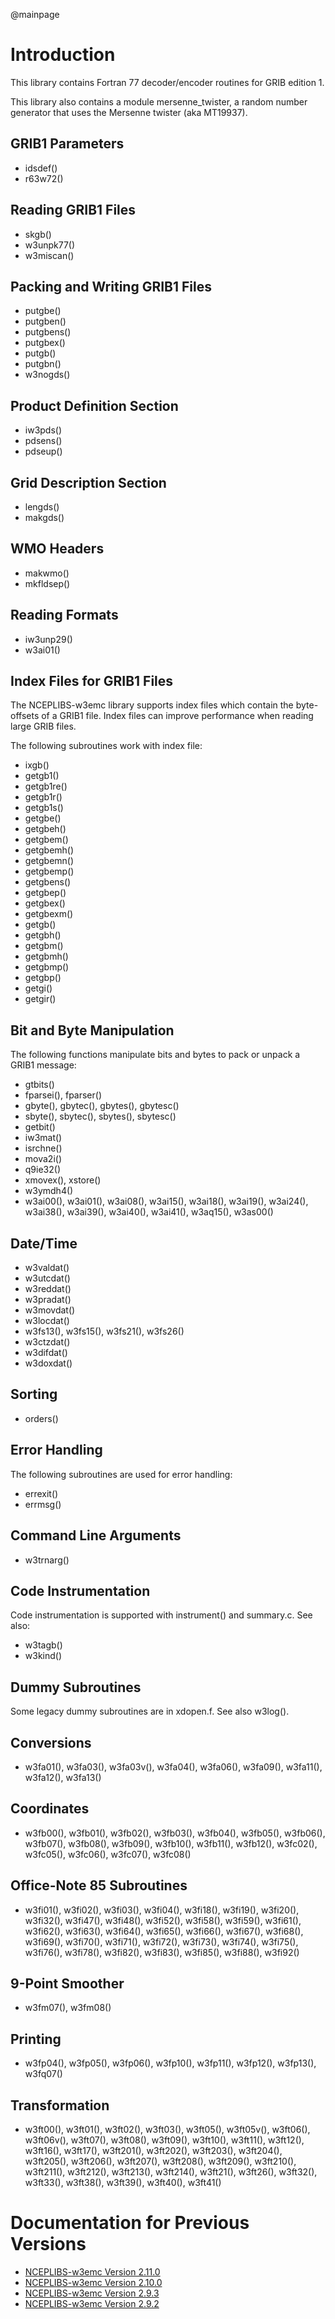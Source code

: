 @mainpage

# Introduction

This library contains Fortran 77 decoder/encoder routines for GRIB
edition 1.

This library also contains a module mersenne_twister, a random number
generator that uses the Mersenne twister (aka MT19937).

## GRIB1 Parameters

* idsdef()
* r63w72()

## Reading GRIB1 Files

* skgb()
* w3unpk77()
* w3miscan()

## Packing and Writing GRIB1 Files

* putgbe()
* putgben()
* putgbens()
* putgbex()
* putgb()
* putgbn()
* w3nogds()

## Product Definition Section

* iw3pds()
* pdsens()
* pdseup()

## Grid Description Section

* lengds()
* makgds()

## WMO Headers

* makwmo()
* mkfldsep()

## Reading Formats

* iw3unp29()
* w3ai01()

## Index Files for GRIB1 Files

The NCEPLIBS-w3emc library supports index files which contain the
byte-offsets of a GRIB1 file. Index files can improve performance when
reading large GRIB files.

The following subroutines work with index file:
* ixgb()
* getgb1()
* getgb1re()
* getgb1r()
* getgb1s()
* getgbe()
* getgbeh()
* getgbem()
* getgbemh()
* getgbemn()
* getgbemp()
* getgbens()
* getgbep()
* getgbex()
* getgbexm()
* getgb()
* getgbh()
* getgbm()
* getgbmh()
* getgbmp()
* getgbp()
* getgi()
* getgir()

## Bit and Byte Manipulation

The following functions manipulate bits and bytes to pack or unpack a
GRIB1 message:
* gtbits()
* fparsei(), fparser()
* gbyte(), gbytec(), gbytes(), gbytesc()
* sbyte(), sbytec(), sbytes(), sbytesc()
* getbit()
* iw3mat()
* isrchne()
* mova2i()
* q9ie32()
* xmovex(), xstore()
* w3ymdh4()
* w3ai00(), w3ai01(), w3ai08(), w3ai15(), w3ai18(), w3ai19(),
  w3ai24(), w3ai38(), w3ai39(), w3ai40(), w3ai41(), w3aq15(), w3as00()

## Date/Time

* w3valdat()
* w3utcdat()
* w3reddat()
* w3pradat()
* w3movdat()
* w3locdat()
* w3fs13(), w3fs15(), w3fs21(), w3fs26()
* w3ctzdat()
* w3difdat()
* w3doxdat()

## Sorting

* orders()

## Error Handling

The following subroutines are used for error handling:
* errexit()
* errmsg()

## Command Line Arguments

* w3trnarg()

## Code Instrumentation

Code instrumentation is supported with instrument() and summary.c. See also:
* w3tagb()
* w3kind()

## Dummy Subroutines

Some legacy dummy subroutines are in xdopen.f. See also w3log().

## Conversions

* w3fa01(), w3fa03(), w3fa03v(), w3fa04(), w3fa06(), w3fa09(), w3fa11(), w3fa12(), w3fa13()

## Coordinates

* w3fb00(), w3fb01(), w3fb02(), w3fb03(), w3fb04(), w3fb05(),
  w3fb06(), w3fb07(), w3fb08(), w3fb09(), w3fb10(), w3fb11(),
  w3fb12(), w3fc02(), w3fc05(), w3fc06(), w3fc07(), w3fc08()

## Office-Note 85 Subroutines

* w3fi01(), w3fi02(), w3fi03(), w3fi04(), w3fi18(), w3fi19(),
  w3fi20(), w3fi32(), w3fi47(), w3fi48(), w3fi52(), w3fi58(),
  w3fi59(), w3fi61(), w3fi62(), w3fi63(), w3fi64(), w3fi65(),
  w3fi66(), w3fi67(), w3fi68(), w3fi69(), w3fi70(), w3fi71(),
  w3fi72(), w3fi73(), w3fi74(), w3fi75(), w3fi76(), w3fi78(),
  w3fi82(), w3fi83(), w3fi85(), w3fi88(), w3fi92()

## 9-Point Smoother

* w3fm07(), w3fm08()

## Printing

* w3fp04(), w3fp05(), w3fp06(), w3fp10(), w3fp11(), w3fp12(), w3fp13(), w3fq07()

## Transformation

* w3ft00(), w3ft01(), w3ft02(), w3ft03(), w3ft05(), w3ft05v(),
  w3ft06(), w3ft06v(), w3ft07(), w3ft08(), w3ft09(), w3ft10(),
  w3ft11(), w3ft12(), w3ft16(), w3ft17(), w3ft201(), w3ft202(),
  w3ft203(), w3ft204(), w3ft205(), w3ft206(), w3ft207(), w3ft208(),
  w3ft209(), w3ft210(), w3ft211(), w3ft212(), w3ft213(), w3ft214(),
  w3ft21(), w3ft26(), w3ft32(), w3ft33(), w3ft38(), w3ft39(),
  w3ft40(), w3ft41()

# Documentation for Previous Versions

* [NCEPLIBS-w3emc Version 2.11.0](ver-2.11.0/index.html)
* [NCEPLIBS-w3emc Version 2.10.0](ver-2.10.0/index.html)
* [NCEPLIBS-w3emc Version 2.9.3](ver-2.9.3/index.html)
* [NCEPLIBS-w3emc Version 2.9.2](ver-2.9.2/index.html)

